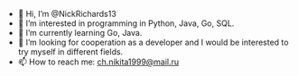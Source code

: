 - 👋 Hi, I’m @NickRichards13
- 👀 I’m interested in programming in Python, Java, Go, SQL.
- 🌱 I’m currently learning Go, Java.
- 💞️ I’m looking for cooperation as a developer and I would be interested to try myself in different fields.
- 📫 How to reach me: ch.nikita1999@mail.ru

